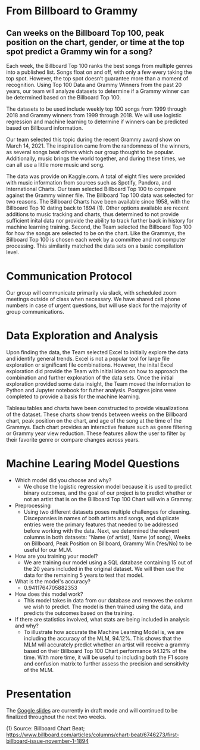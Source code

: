 # From Billboard to Grammy
## Can weeks on the Billboard Top 100, peak position on the chart, gender, or time at the top spot predict a Grammy win for a song? 

Each week, the Billboard Top 100 ranks the best songs from multiple genres into a published list. Songs float on and off, with only a few every taking the top spot. However, the top spot doesn’t guarantee more than a moment of recognition. Using Top 100 Data and Grammy Winners from the past 20 years, our team will analyze datasets to determine if a Grammy winner can be determined based on the Billboard Top 100. 

The datasets to be used include weekly top 100 songs from 1999 through 2018 and Grammy winners from 1999 through 2018. We will use logistic regression and machine learning to determine if winners can be predicted based on Billboard information. 

Our team selected this topic during the recent Grammy award show on March 14, 2021. The inspiration came from the randomness of the winners, as several songs beat others which our group thought to be popular. Additionally, music brings the world together, and during these times, we can all use a little more music and song. 

The data was provide on Kaggle.com. A total of eight files were provided with music information from sources such as Spotify, Pandora, and International Charts. Our team selected Billboard Top 100 to compare against the Grammy winner file. The Billboard Top 100 data was selected for two reasons. The Billboard Charts have been available since 1958, with the Billboard Top 10 dating back to 1894 (1). Other options available are recent additions to music tracking and charts, thus determined to not provide sufficient inital data nor provide the ability to track further back in history for machine learning training. Second, the Team selected the Billboard Top 100 for how the songs are selected to be on the chart. Like the Grammys, the Billboard Top 100 is chosen each week by a committee and not computer processing. This similarity matched the data sets on a basic compilation level. 

# Communication Protocol
Our group will communicate primarily via slack, with scheduled zoom meetings outside of class when necessary.  We have shared cell phone numbers in case of urgent questions, but will use slack for the majority of group communications.

# Data Exploration and Analysis
Upon finding the data, the Team selected Excel to initially explore the data and identify general trends. Excel is not a popular tool for large file exploration or significant file combinations. However, the inital Excel exploration did provide the Team with initial ideas on how to approach the combination and further exploration of the data sets. Once the initial exploration provided some data insight, the Team moved the information to Python and Jupyter notebook for futher analysis. Postgres joins were completed to provide a basis for the machine learning. 

Tableau tables and charts have been constructed to provide visualizations of the dataset. These charts show trends between weeks on the Billboard chart, peak position on the chart, and age of the song at the time of the Grammys. Each chart provides an interactive feature such as genre filtering or Grammy year view reduction. These features allow the user to filter by their favorite genre or compare changes across years. 

# Machine Learing Model Questions
- Which model did you choose and why?
  - We chose the logistic regression model because it is used to predict binary outcomes, and the goal of our project is to predict whether or not an artist that is on the Billboard Top 100 Chart will win a Grammy.
- Preprocessing
  -   Using two different datasets poses multiple challenges for cleaning. Discepansies in names of both artists and songs, and duplicate entries were the primary features that needed to be addressed before working with the data. Next, we determined the relevent columns in both datasets: "Name (of artist), Name (of song), Weeks on Billboard, Peak Position on Billboard, Grammy Win (Yes/No) to be useful for our MLM.
- How are you training your model?
  - We are training our model using a SQL database containing 15 out of the 20 years included in the original dataset.  We will then use the data for the remaining 5 years to test that model.
- What is the model's accuracy?
  - 0.9411764705882353
- How does this model work?
  - This model takes in data from our database and removes the column we wish to predict.  The model is then trained using the data, and predicts the outcomes based on the training. 
- If there are statistics involved, what stats are being included in analysis and why?
  - To illustrate how accurate the Machine Learning Model is, we are including the accuracy of the MLM, 94.12%. This shows that the MLM will accurately predict whether an artist will receive a grammy based on their Billboard Top 100 Chart performance 94.12% of the time. With more time, it will be useful to including both the F1 score and confusion matrix to further assess the precision and sensitivity of the MLM. 

# Presentation
The [Google slides](https://docs.google.com/presentation/d/1gNiLVhv1PRAzBwcYhDEzvymbgdiNwZT_MBioeOvYKPA/edit#slide=id.gce7da8c980_0_82) are currently in draft mode and will continued to be finalized throughout the next two weeks. 

(1) Source: Billboard Chart Beat; https://www.billboard.com/articles/columns/chart-beat/6746273/first-billboard-issue-november-1-1894
